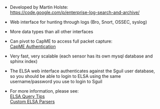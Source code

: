 * Developed by Martin Holste:  
https://code.google.com/p/enterprise-log-search-and-archive/

* Web interface for hunting through logs (Bro, Snort, OSSEC, syslog)

* More data types than all other interfaces

* Can pivot to CapME to access full packet capture:  
[CapME Authentication](CapMeAuthentication)

* Very fast, very scalable (each sensor has its own mysql database and sphinx index)

* The ELSA web interface authenticates against the Sguil user database, so you should be able to login to ELSA using the same username/password you use to login to Sguil

* For more information, please see:  
[ELSA Query Tips](ELSAQueryTips)  
[Custom ELSA Parsers](CustomELSAParsers)


